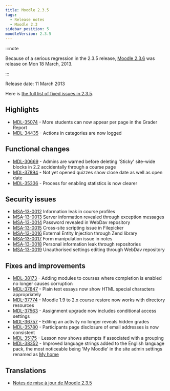 ```yaml
---
title: Moodle 2.3.5
tags:
  - Release notes
  - Moodle 2.3
sidebar_position: 5
moodleVersion: 2.3.5
---
```



:::note

Because of a serious regression in the 2.3.5 release, [Moodle 2.3.6](./2.3.6.md) was release on Mon 18 March, 2013.

:::

Release date: 11 March 2013

Here is [the full list of fixed issues in 2.3.5](https://tracker.moodle.org/secure/IssueNavigator!executeAdvanced.jspa?jqlQuery=project+%3D+mdl+AND+resolution+%3D+fixed+AND+fixVersion+in+%28%222.3.5%22%29+ORDER+BY+priority+DESC&runQuery=true&clear=true).

## Highlights

- [MDL-35074](https://tracker.moodle.org/browse/MDL-35074) - More students can now appear per page in the Grader Report
- [MDL-34435](https://tracker.moodle.org/browse/MDL-34435) - Actions in categories are now logged

## Functional changes

- [MDL-30669](https://tracker.moodle.org/browse/MDL-30669) - Admins are warned before deleting 'Sticky' site-wide blocks in 2.2 accidentally through a course page
- [MDL-37894](https://tracker.moodle.org/browse/MDL-37894) - Not yet opened quizzes show close date as well as open date
- [MDL-35336](https://tracker.moodle.org/browse/MDL-35336) - Process for enabling statistics is now clearer

## Security issues

- [MSA-13-0012](https://moodle.org/mod/forum/discuss.php?d=225341) Information leak in course profiles
- [MSA-13-0013](https://moodle.org/mod/forum/discuss.php?d=225342) Server information revealed through exception messages
- [MSA-13-0014](https://moodle.org/mod/forum/discuss.php?d=225343) Password revealed in WebDav repository
- [MSA-13-0015](https://moodle.org/mod/forum/discuss.php?d=225344) Cross-site scripting issue in Filepicker
- [MSA-13-0016](https://moodle.org/mod/forum/discuss.php?d=225345) External Entity Injection through Zend library
- [MSA-13-0017](https://moodle.org/mod/forum/discuss.php?d=225346) Form manipulation issue in notes
- [MSA-13-0018](https://moodle.org/mod/forum/discuss.php?d=225347) Personal information leak through repositories
- [MSA-13-0019](https://moodle.org/mod/forum/discuss.php?d=225348) Unauthorised settings editing through WebDav repository

## Fixes and improvements

- [MDL-38173](https://tracker.moodle.org/browse/MDL-38173) - Adding modules to courses where completion is enabled no longer causes corruption
- [MDL-37847](https://tracker.moodle.org/browse/MDL-37847) - Plain text essays now show HTML special characters appropriately
- [MDL-37774](https://tracker.moodle.org/browse/MDL-37774) - Moodle 1.9 to 2.x course restore now works with directory resources
- [MDL-37563](https://tracker.moodle.org/browse/MDL-37563) - Assignment upgrade now includes conditional access settings
- [MDL-36757](https://tracker.moodle.org/browse/MDL-36757) - Editing an activity no longer reveals hidden grades
- [MDL-35780](https://tracker.moodle.org/browse/MDL-35780) - Participants page disclosure of email addresses is now consistent
- [MDL-35175](https://tracker.moodle.org/browse/MDL-35175) - Lesson now shows attempts if associated with a grouping
- [MDL-38352](https://tracker.moodle.org/browse/MDL-38352) - Improved language strings added to the English language pack, the most noticeable being 'My Moodle' in the site admin settings renamed as [My home](https://docs.moodle.org/en/My_home)

## Translations

- [Notes de mise à jour de Moodle 2.3.5](https://docs.moodle.org/fr/Notes_de_mise_à_jour_de_Moodle_2.3.5)

